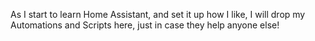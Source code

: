 As I start to learn Home Assistant, and set it up how I like, I will drop my Automations and Scripts here, just in case they help anyone else!
